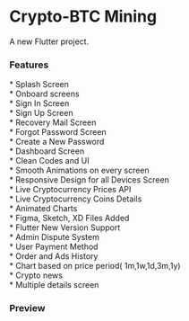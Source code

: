 # Crypto-BTC Mining

A new Flutter project.

<h3 align="left">Features</h3>
<p dir = "auto">
* Splash Screen <br>
* Onboard screens <br>
* Sign In Screen <br>
* Sign Up Screen <br>
* Recovery Mail Screen <br>
* Forgot Password Screen <br>
* Create a New Password <br>
* Dashboard Screen <br>
* Clean Codes and UI <br>
* Smooth Animations on every screen <br>
* Responsive Design for all Devices Screen <br>
* Live Cryptocurrency Prices API <br>
* Live Cryptocurrency Coins Details <br>
* Animated Charts <br>
* Figma, Sketch, XD Files Added <br>
* Flutter New Version Support <br>
* Admin Dispute System <br>
* User Payment Method <br>
* Order and Ads History <br>
* Chart based on price period( 1m,1w,1d,3m,1y) <br>
* Crypto news <br>
* Multiple details screen <br>
</p>

<h3 align="left">Preview</h3>







